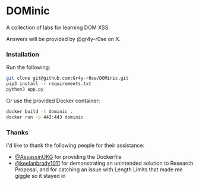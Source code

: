 # DOMinic

A collection of labs for learning DOM XSS.

Answers will be provided by @gr4y-r0se on X.

### Installation

Run the following: 

```bash
git clone git@github.com:Gr4y-r0se/DOMinic.git
pip3 install -r requirements.txt
python3 app.py
```

Or use the provided Docker container:
```bash
docker build -t dominic .
docker run -p 443:443 dominic
```

### Thanks
I'd like to thank the following people for their assistance:

 - [@AssassinUKG](https://github.com/AssassinUKG) for providing the Dockerfile
 - [@keelanbrady1011](https://github.com/keelanbrady1011) for demonstrating an unintended solution to Research Proposal, and for catching an issue with Length Limits that made me giggle so it stayed in
